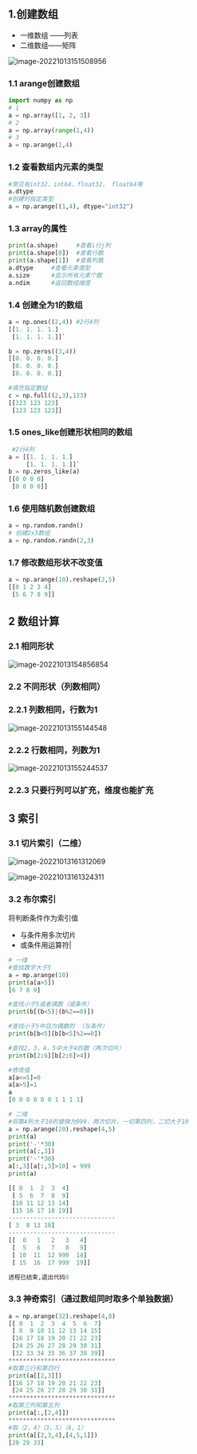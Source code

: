 ## 1.创建数组

* 一维数组 ——列表
* 二维数组——矩阵

![image-20221013151508956](C:\Users\zhang\AppData\Roaming\Typora\typora-user-images\image-20221013151508956.png)

### 1.1 arange创建数组

```python
import numpy as np
# 1
a = np.array([1, 2, 3])
# 2
a = np.array(range(1,4))
# 3
a = np.arange(1,4)
```

### 1.2 查看数组内元素的类型

```py
#常见有int32，int64，float32， float64等
a.dtype
#创建时指定类型
a = np.arange((1,4), dtype="int32")
```

### 1.3 array的属性

```py
print(a.shape)     #查看i行j列
print(a.shape[0])  #查看行数
print(a.shape[1])  #查看列数
a.dtype     #查看元素类型
a.size      #显示所有元素个数
a.ndim      #返回数组维度
```

### 1.4 创建全为1的数组

```py
a = np.ones((2,4)) #2行4列
[[1. 1. 1. 1.]
 [1. 1. 1. 1.]]`
```

```py
b = np.zeros((3,4))
[[0. 0. 0. 0.]
 [0. 0. 0. 0.]
 [0. 0. 0. 0.]]
```

```py
#填充指定数组
c = np.full((2,3),123)
[[123 123 123]
 [123 123 123]]
```

### 1.5 ones_like创建形状相同的数组

```py
 #2行4列
a = [[1. 1. 1. 1.]
     [1. 1. 1. 1.]]`
b = np.zeros_like(a)
[[0 0 0 0]
 [0 0 0 0]]

```

### 1.6 使用随机数创建数组

```py
a = np.random.randn()
# 创建2x3数组
a = np.random.randn(2,3)
```

### 1.7 修改数组形状不改变值

```py
a = np.arange(10).reshape(2,5)
[[0 1 2 3 4]
 [5 6 7 8 9]]
```

## 2 数组计算

### 2.1 相同形状

![image-20221013154856854](C:\Users\zhang\AppData\Roaming\Typora\typora-user-images\image-20221013154856854.png)

### 2.2 不同形状（列数相同）

### 2.2.1 列数相同，行数为1

![image-20221013155144548](C:\Users\zhang\AppData\Roaming\Typora\typora-user-images\image-20221013155144548.png)

### 2.2.2 行数相同，列数为1

![image-20221013155244537](C:\Users\zhang\AppData\Roaming\Typora\typora-user-images\image-20221013155244537.png)

### 2.2.3 只要行列可以扩充，维度也能扩充

## 3 索引

### 3.1 切片索引（二维）

![image-20221013161312069](C:\Users\zhang\AppData\Roaming\Typora\typora-user-images\image-20221013161312069.png)

![image-20221013161324311](C:\Users\zhang\AppData\Roaming\Typora\typora-user-images\image-20221013161324311.png)

### 3.2 布尔索引

将判断条件作为索引值

* 与条件用多次切片
* 或条件用运算符|

```py
# 一维
#查找数字大于5
a = mp.arange(10)
print(a[a>5])
[6 7 8 9]

#查找小于5或者偶数（或条件）
print(b[(b<5)|(b%2==0)])

#查找小于5中且为偶数的 （与条件）
print(b[b<5][b[b<5]%2==0])

#查找2，3，4，5中大于4的数（两次切片）
print(b[2:6][b[2:6]>4])

#修改值
a[a<=5]=0
a[a>5]=1
a
[0 0 0 0 0 0 1 1 1 1]
```



```py
# 二维
#将第4列大于10的替换为999，两次切片，一切第四列，二切大于10
a = np.arange(20).reshape(4,5)
print(a)
print('-'*30)
print(a[:,3])
print('-'*30)
a[:,3][a[:,3]>10] = 999
print(a)

[[ 0  1  2  3  4]
 [ 5  6  7  8  9]
 [10 11 12 13 14]
 [15 16 17 18 19]]
------------------------------
[ 3  8 13 18]
------------------------------
[[  0   1   2   3   4]
 [  5   6   7   8   9]
 [ 10  11  12 999  14]
 [ 15  16  17 999  19]]

进程已结束,退出代码0
```

### 3.3 神奇索引（通过数组同时取多个单独数据）

```py
a = np.arange(32).reshape(4,8)
[[ 0  1  2  3  4  5  6  7]
 [ 8  9 10 11 12 13 14 15]
 [16 17 18 19 20 21 22 23]
 [24 25 26 27 28 29 30 31]
 [32 33 34 35 36 37 38 39]]
******************************
#取第三行和第四行
print(a[[2,3]])
[[16 17 18 19 20 21 22 23]
 [24 25 26 27 28 29 30 31]]
******************************
#取第三列和第五列
print(a[:,[2,4]])
******************************
#取（2，4）（3，5）（4，1）
print(a[[2,3,4],[4,5,1]])
[20 29 33]
```

